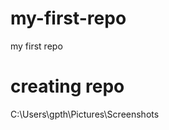 # my-first-repo
<html>
  <head> my first repo</head>
  <h1>creating repo</h1>
  <imgesrc>C:\Users\gpth\Pictures\Screenshots</imgesrc>
</html>
